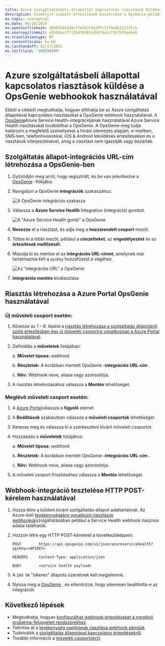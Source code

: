 ```yaml
---
title: Azure szolgáltatásbeli állapottal kapcsolatos riasztások küldése a OpsGenie webhookok használatával
description: Személyre szabott értesítések beszerzése a OpsGenie-példány szolgáltatás állapotával kapcsolatos eseményekről.
ms.topic: conceptual
ms.date: 06/10/2019
ms.openlocfilehash: d8867d442d0c7fe563f6429fc1ff4edb212737c5
ms.sourcegitcommit: e559daa1f7115d703bfa1b87da1cf267bf6ae9e8
ms.translationtype: MT
ms.contentlocale: hu-HU
ms.lasthandoff: 02/17/2021
ms.locfileid: "100594599"
---
```

# <a name="send-azure-service-health-alerts-with-opsgenie-using-webhooks"></a>Azure szolgáltatásbeli állapottal kapcsolatos riasztások küldése a OpsGenie webhookok használatával

Ebből a cikkből megtudhatja, hogyan állíthatja be az Azure szolgáltatás állapotával kapcsolatos riasztásokat a OpsGenie webhook használatával. A [OpsGenie](https://www.opsgenie.com/)Azure Service Health-integrációjának használatával Azure Service Health riasztásokat továbbíthat a OpsGenie. A OpsGenie meg tudja határozni a megfelelő személyeket a hívási ütemezés alapján, e-mailben, SMS-ben, telefonhívásokkal, iOS & Android leküldéses értesítésekkel és a riasztások kiterjesztésével, amíg a riasztást nem igazolják vagy bezárták.

## <a name="creating-a-service-health-integration-url-in-opsgenie"></a>Szolgáltatás állapot-integrációs URL-cím létrehozása a OpsGenie-ben
1.  Győződjön meg arról, hogy regisztrált, és be van jelentkezve a [OpsGenie](https://www.opsgenie.com/) -fiókjába.

1.  Navigáljon a OpsGenie **integrációk** szakaszához.

    ![A OpsGenie integrációs szakasza](./media/webhook-alerts/opsgenie-integrations-section.png)

1.  Válassza a **Azure Service Health** Integration (integráció) gombot.

    ![A "Azure Service Health gomb" a OpsGenie](./media/webhook-alerts/opsgenie-azureservicehealth-button.png)

1.  **Nevezze** el a riasztást, és adja meg a **hozzárendelt csoport** mezőt.

1.  Töltse ki a többi mezőt, például a **címzetteket**, az **engedélyezést** és az **értesítések mellőzését**.

1.  Másolja ki és mentse el az **integrációs URL-címet**, amelynek már tartalmaznia kell a `apiKey` hozzáfűzést a végéhez.

    ![Az "integrációs URL" a OpsGenie](./media/webhook-alerts/opsgenie-integration-url.png)

1.  **Integrációs mentés** kiválasztása

## <a name="create-an-alert-using-opsgenie-in-the-azure-portal"></a>Riasztás létrehozása a Azure Portal OpsGenie használatával
### <a name="for-a-new-action-group"></a>Új műveleti csoport esetén:
1. Kövesse az 1 – 8. lépést a [riasztás létrehozása a szolgáltatás állapotáról szóló értesítésben egy új műveleti csoportra vonatkozóan a Azure Portal használatával](./alerts-activity-log-service-notifications-portal.md).

1. Definiálás a **műveletek** listájában:

    a. **Művelet típusa:** *webhook*

    b. **Részletek:** A korábban mentett OpsGenie **-integrációs URL-cím** .

    c. **Név:** Webhook neve, aliasa vagy azonosítója.

1. A riasztás létrehozásához válassza a **Mentés** lehetőséget.

### <a name="for-an-existing-action-group"></a>Meglévő műveleti csoport esetén:
1. A [Azure Portal](https://portal.azure.com/)válassza a **figyelő** elemet.

1. A **Beállítások** szakaszban válassza a **műveleti csoportok** lehetőséget.

1. Keresse meg és válassza ki a szerkeszteni kívánt műveleti csoportot.

1. Hozzáadás a **műveletek** listájához:

    a. **Művelet típusa:** *webhook*

    b. **Részletek:** A korábban mentett OpsGenie **-integrációs URL-cím** .

    c. **Név:** Webhook neve, aliasa vagy azonosítója.

1. A műveleti csoport frissítéséhez válassza a **Mentés** lehetőséget.

## <a name="testing-your-webhook-integration-via-an-http-post-request"></a>Webhook-integráció tesztelése HTTP POST-kérelem használatával
1. Hozza létre a küldeni kívánt szolgáltatás-állapot adattartalmát. Az Azure-beli [tevékenységekre vonatkozó riasztások webhookok](../azure-monitor/alerts/activity-log-alerts-webhook.md)szolgáltatásában például a Service Health webhook hasznos adatai találhatók.

1. Hozzon létre egy HTTP POST-kérelmet a következőképpen:

    ```
    POST        https://api.opsgenie.com/v1/json/azureservicehealth?apiKey=<APIKEY>

    HEADERS     Content-Type: application/json

    BODY        <service health payload>
    ```
1. A `200 OK` "sikeres" állapotú üzenetnek kell megjelennie.

1. Nyissa meg a [OpsGenie](https://www.opsgenie.com/) , és ellenőrizze, hogy sikeresen beállította-e az integrációt.

## <a name="next-steps"></a>Következő lépések
- Megtudhatja, hogyan [konfigurálhat webhook-értesítéseket a meglévő probléma-felügyeleti rendszerekhez](service-health-alert-webhook-guide.md).
- Tekintse át a [tevékenység naplójának riasztása webhook sémáját](../azure-monitor/alerts/activity-log-alerts-webhook.md). 
- Tudnivalók a [szolgáltatás állapotával kapcsolatos értesítésekről](./service-notifications.md).
- További információ a [műveleti csoportokról](../azure-monitor/alerts/action-groups.md).
